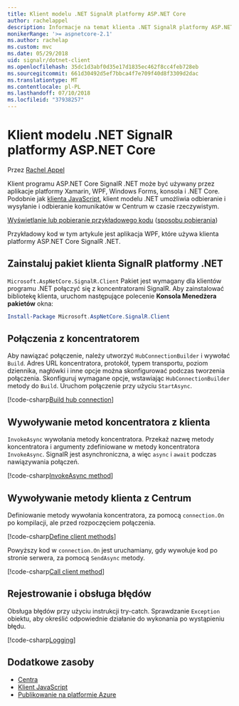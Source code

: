 ```yaml
---
title: Klient modelu .NET SignalR platformy ASP.NET Core
author: rachelappel
description: Informacje na temat klienta .NET SignalR platformy ASP.NET Core
monikerRange: '>= aspnetcore-2.1'
ms.author: rachelap
ms.custom: mvc
ms.date: 05/29/2018
uid: signalr/dotnet-client
ms.openlocfilehash: 35dc1d3abf0d35e17d1835ec462f8cc4feb728eb
ms.sourcegitcommit: 661d30492d5ef7bbca4f7e709f40d8f3309d2dac
ms.translationtype: MT
ms.contentlocale: pl-PL
ms.lasthandoff: 07/10/2018
ms.locfileid: "37938257"
---
```

# <a name="aspnet-core-signalr-net-client"></a>Klient modelu .NET SignalR platformy ASP.NET Core

Przez [Rachel Appel](http://twitter.com/rachelappel)

Klient programu ASP.NET Core SignalR .NET może być używany przez aplikacje platformy Xamarin, WPF, Windows Forms, konsola i .NET Core. Podobnie jak [klienta JavaScript](xref:signalr/javascript-client), klient modelu .NET umożliwia odbieranie i wysyłanie i odbieranie komunikatów w Centrum w czasie rzeczywistym.

[Wyświetlanie lub pobieranie przykładowego kodu](https://github.com/aspnet/Docs/tree/live/aspnetcore/signalr/dotnet-client/sample) ([sposobu pobierania](xref:tutorials/index#how-to-download-a-sample))

Przykładowy kod w tym artykule jest aplikacja WPF, które używa klienta platformy ASP.NET Core SignalR .NET.

## <a name="install-the-signalr-net-client-package"></a>Zainstaluj pakiet klienta SignalR platformy .NET

`Microsoft.AspNetCore.SignalR.Client` Pakiet jest wymagany dla klientów programu .NET połączyć się z koncentratorami SignalR. Aby zainstalować bibliotekę klienta, uruchom następujące polecenie **Konsola Menedżera pakietów** okna:

```powershell
Install-Package Microsoft.AspNetCore.SignalR.Client
```

## <a name="connect-to-a-hub"></a>Połączenia z koncentratorem

Aby nawiązać połączenie, należy utworzyć `HubConnectionBuilder` i wywołać `Build`. Adres URL koncentratora, protokół, typem transportu, poziom dziennika, nagłówki i inne opcje można skonfigurować podczas tworzenia połączenia. Skonfiguruj wymagane opcje, wstawiając `HubConnectionBuilder` metody do `Build`. Uruchom połączenie przy użyciu `StartAsync`.

[!code-csharp[Build hub connection](dotnet-client/sample/signalrchatclient/MainWindow.xaml.cs?highlight=15-17,33)]

## <a name="call-hub-methods-from-client"></a>Wywoływanie metod koncentratora z klienta

`InvokeAsync` wywołania metody koncentratora. Przekaż nazwę metody koncentratora i argumenty zdefiniowane w metody koncentratora `InvokeAsync`. SignalR jest asynchroniczna, a więc `async` i `await` podczas nawiązywania połączeń.

[!code-csharp[InvokeAsync method](dotnet-client/sample/signalrchatclient/MainWindow.xaml.cs?range=48-49)]

## <a name="call-client-methods-from-hub"></a>Wywoływanie metody klienta z Centrum

Definiowanie metody wywołania koncentratora, za pomocą `connection.On` po kompilacji, ale przed rozpoczęciem połączenia.

[!code-csharp[Define client methods](dotnet-client/sample/signalrchatclient/MainWindow.xaml.cs?range=22-29)]

Powyższy kod w `connection.On` jest uruchamiany, gdy wywołuje kod po stronie serwera, za pomocą `SendAsync` metody.

[!code-csharp[Call client method](dotnet-client/sample/signalrchat/hubs/chathub.cs?range=8-11)]

## <a name="error-handling-and-logging"></a>Rejestrowanie i obsługa błędów

Obsługa błędów przy użyciu instrukcji try-catch. Sprawdzanie `Exception` obiektu, aby określić odpowiednie działanie do wykonania po wystąpieniu błędu.

[!code-csharp[Logging](dotnet-client/sample/signalrchatclient/MainWindow.xaml.cs?range=46-54)]

## <a name="additional-resources"></a>Dodatkowe zasoby

* [Centra](xref:signalr/hubs)
* [Klient JavaScript](xref:signalr/javascript-client)
* [Publikowanie na platformie Azure](xref:signalr/publish-to-azure-web-app)
